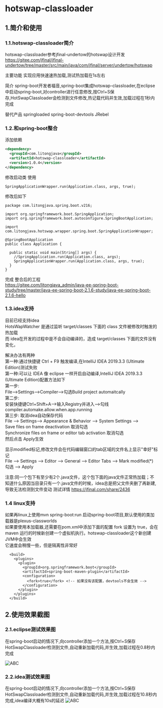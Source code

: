 # hotswap-classloader
## 1.简介和使用
### 1.1.hotswap-classloader简介

hotswap-classloader参考jfinal-undertow的hotswap设计开发
https://gitee.com/jfinal/jfinal-undertow/tree/master/src/main/java/com/jfinal/server/undertow/hotswap

主要功能
实现应用快速速热加载,测试热加载在1s左右

简介
spring-boot开发者福音,spring-boot集成hotswap-classloader,在eclipse中启动spring-boot,对controller进行任意修改,按Ctrl+S保存,HotSwapClassloader会检测到文件修改,热记载代码并生效,加载过程在1秒内完成

替代产品
springloaded
spring-boot-devtools
JRebel

### 1.2.和spring-boot整合

添加依赖

```xml
<dependency>
  <groupId>com.litongjava</groupId>
  <artifactId>hotswap-classloader</artifactId>
  <version>1.0.4</version>
</dependency>
```
修改启动类
使用

```
SpringApplicationWrapper.run(Application.class, args, true);
```

修改后如下

```
package com.litongjava.spring.boot.v216;

import org.springframework.boot.SpringApplication;
import org.springframework.boot.autoconfigure.SpringBootApplication;

import com.litongjava.hotswap.wrapper.spring.boot.SpringApplicationWrapper;

@SpringBootApplication
public class Application {

  public static void main(String[] args) {
    //SpringApplication.run(Application.class, args);
    SpringApplicationWrapper.run(Application.class, args, true);
  }
}
```

完成
整合后的工程  
https://gitee.com/litongjava_admin/java-ee-spring-boot-study/tree/master/java-ee-spring-boot-2.1.6-study/java-ee-spring-boot-2.1.6-hello
### 1.3.idea支持

目前已经支持idea  
HotsWapWatcher 是通过监听 target/classes 下面的 class 文件被修改时触发的热加载  
而 idea在开发的过程中是不会自动编译的，造成 target/classes 下面的文件没有变化，  

解决办法有两种  
第一种:通过快捷键 Ctrl + F9 触发编译,在IntelliJ IDEA 2019.3.3 (Ultimate Edition)测试失败  
第一种:可以让 IDEA 像 eclipse 一样开启自动编译,IntelliJ IDEA 2019.3.3 (Ultimate Edition)配置方法如下  
第一步:  
File-->Settings-->Compiler-->勾选Build project automaitcally  
第二步:  
安装快捷键Ctrl+Shift+A-->输入Registry并进入-->勾线compiler.automake.allow.when.app.running  
第三步:
取消idea自动保存代码  
File --> Settings--> Appearance & Behavior --> System Settings -->  
 Save files on frame deactivation 取消勾选  
Synchronize files on frame or editor tab activation 取消勾选   
然后点击 Apply生效

显示modified标记,修改文件会在代码编辑窗口的tab区域的文件名上显示"幸好"标记  
File --> Settings --> Editor --> General --> Editor Tabs --> Mark modified(*) 勾选 --> Apply    

注意:同一个包下有至少有2个.java文件，这个包下面的java文件正常热加载；不知道什么原因当目录只有一个.java文件的时候，idea总是把父文件夹删了再新建,导致无法检测到文件变动
测试详情
https://jfinal.com/share/2436


### 1.4 linux支持
如果再linux上使用mvn spring-boot:run 启动spring-boot项目,默认使用的类加载器是plexus-classworlds  
如果要使用本加载器,还需要在pom.xml中添加下面的配置
fork 设置为 true，会在 maven 运行的时候新创建一个虚拟机执行。hotswap-classloader这个新创建 JVM中会生效  
 它速度会稍慢一些，但是隔离性非常好
```
  <build>
    <plugins>
      <plugin>
        <groupId>org.springframework.boot</groupId>
        <artifactId>spring-boot-maven-plugin</artifactId>
        <configuration>
          <fork>true</fork> <!-- 如果没有该配置，devtools不会生效 -->
        </configuration>
      </plugin>
    </plugins>
  </build>
```
## 2.使用效果截图
### 2.1.eclipse测试效果图

在spring-boot启动的情况下,向controller添加一个方法,按Ctrl+S保存HotSwapClassloader检测到文件,自动重新加载代码,并生效,加载过程在0.8秒内完成

![ABC](doc/images/hotswap-classloader-spring-boot-elipse-test.gif)

### 2.2.idea测试效果图
在spring-boot启动的情况下,向controller添加一个方法,按Ctrl+S保存HotSwapClassloader检测到文件,自动重新加载代码,并生效,加载过程在10.8秒内完成,idea编译大概有10s的延迟
![ABC](doc/images/hotswap-classloader-spring-boot-idea-test.gif)
